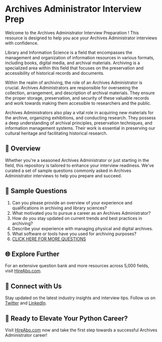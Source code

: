 # Archives Administrator Interview Prep

Welcome to the Archives Administrator Interview Preparation ! This resource is designed to help you ace your Archives Administrator interviews with confidence.

Library and Information Science is a field that encompasses the management and organization of information resources in various formats, including books, digital media, and archival materials. Archiving is a specialized area within this field that focuses on the preservation and accessibility of historical records and documents.

Within the realm of archiving, the role of an Archives Administrator is crucial. Archives Administrators are responsible for overseeing the collection, arrangement, and description of archival materials. They ensure the proper storage, preservation, and security of these valuable records and work towards making them accessible to researchers and the public.

Archives Administrators also play a vital role in acquiring new materials for the archive, organizing exhibitions, and conducting research. They possess a deep understanding of archival principles, preservation techniques, and information management systems. Their work is essential in preserving our cultural heritage and facilitating historical research.

## 🚀 Overview

Whether you're a seasoned Archives Administrator or just starting in the field, this repository is tailored to enhance your interview readiness. We've curated a set of sample questions commonly asked in Archives Administrator interviews to help you prepare and succeed.

## 📝 Sample Questions

1. Can you please provide an overview of your experience and qualifications in archiving and library sciences?
2. What motivated you to pursue a career as an Archives Administrator?
3. How do you stay updated on current trends and best practices in archiving?
4. Describe your experience with managing physical and digital archives.
5. What software or tools have you used for archiving purposes?
6. [CLICK HERE FOR MORE QUESTIONS](https://hireabo.com/job/18_2_38/Archives%20Administrator)

## 🌐 Explore Further

For an extensive question bank and more resources across 5,000 fields, visit [HireAbo.com](https://www.hireabo.com).

## 📱 Connect with Us

Stay updated on the latest industry insights and interview tips. Follow us on [Twitter](https://twitter.com/hireabo) and [LinkedIn](https://www.linkedin.com/in/hire-abo-3609972a8/).

## 🚀 Ready to Elevate Your Python Career?

Visit [HireAbo.com](https://www.hireabo.com) now and take the first step towards a successful Archives Administrator career!